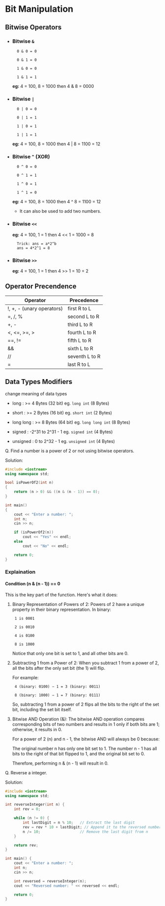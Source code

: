 # Bit Manipulation

## Bitwise Operators

- ### Bitwise `&`

        0 & 0 = 0

        0 & 1 = 0

        1 & 0 = 0

        1 & 1 = 1

    **eg:** 4 = 100, 8 = 1000 then 4 & 8 = 0000

- ### Bitwise `|`

        0 | 0 = 0

        0 | 1 = 1

        1 | 0 = 1

        1 | 1 = 1

    **eg:** 4 = 100, 8 = 1000 then 4 | 8 = 1100 = 12

- ### Bitwise `^` (XOR)

        0 ^ 0 = 0

        0 ^ 1 = 1

        1 ^ 0 = 1

        1 ^ 1 = 0

    **eg:** 4 = 100, 8 = 1000 then 4 ^ 8 = 1100 = 12
  - It can also be used to add two numbers.

- ### Bitwise `<<`

    **eg:** 4 = 100, 1 = 1 then 4 << 1 = 1000 = 8

        Trick: ans = a*2^b
        ans = 4*2^1 = 8

- ### Bitwise `>>`

    **eg:** 4 = 100, 1 = 1 then 4 >> 1 = 10 = 2

## Operator Precendence

| Operator                  | Precedence     |
| ------------------------- | -------------- |
| !, +, - (unary operators) | first R to L   |
| =, /, %                   | second L to R  |
| +, -                      | third L to R   |
| <, <=, >=, >              | fourth L to R  |
| ==, !=                    | fifth L to R   |
| &&                        | sixth L to R   |
| //                        | seventh L to R |
| =                         | last R to L    |

## Data Types Modifiers

change meaning of data types

- long : >= 4 Bytes (32 bit) eg. `long int` (8 Bytes)

- short : >= 2 Bytes (16 bit) eg. `short int` (2 Bytes)

- long long : >= 8 Bytes (64 bit) eg. `long long int` (8 Bytes)

- signed : -2^31 to 2^31 - 1 eg. `signed int` (4 Bytes)

- unsigned : 0 to 2^32 - 1 eg. `unsigned int` (4 Bytes)

Q. Find a number is a power of 2 or not using bitwise operators.

Solution:

```cpp
#include <iostream>
using namespace std;

bool isPowerOf2(int n)
{
    return (n > 0) && ((n & (n - 1)) == 0);
}

int main()
{
    cout << "Enter a number: ";
    int n;
    cin >> n;

    if (isPowerOf2(n))
        cout << "Yes" << endl;
    else
        cout << "No" << endl;

    return 0;
}
```

### Explaination

#### Condition (n & (n - 1)) == 0

This is the key part of the function. Here's what it does:

1. Binary Representation of Powers of 2: Powers of 2 have a unique property in their binary representation. In binary:

        1 is 0001

        2 is 0010

        4 is 0100

        8 is 1000

    Notice that only one bit is set to 1, and all other bits are 0.

2. Subtracting 1 from a Power of 2: When you subtract 1 from a power of 2, all the bits after the only set bit (the 1) will flip.

    For example:

        4 (binary: 0100) − 1 = 3 (binary: 0011)

        8 (binary: 1000) − 1 = 7 (binary: 0111)

    So, subtracting 1 from a power of 2 flips all the bits to the right of the set bit, including the set bit itself.

3. Bitwise AND Operation (&): The bitwise AND operation compares corresponding bits of two numbers and results in 1 only if both bits are 1; otherwise, it results in 0.

    For a power of 2 (n) and n - 1, the bitwise AND will always be 0 because:

    The original number n has only one bit set to 1.
    The number n - 1 has all bits to the right of that bit flipped to 1, and the original bit set to 0.

    Therefore, performing n & (n - 1) will result in 0.

Q. Reverse a integer.

Solution:

```cpp
#include <iostream>
using namespace std;

int reverseInteger(int n) {
    int rev = 0;

    while (n != 0) {
        int lastDigit = n % 10;   // Extract the last digit
        rev = rev * 10 + lastDigit; // Append it to the reversed number
        n /= 10;                  // Remove the last digit from n
    }

    return rev;
}

int main() {
    cout << "Enter a number: ";
    int n;
    cin >> n;

    int reversed = reverseInteger(n);
    cout << "Reversed number: " << reversed << endl;

    return 0;
}
```
